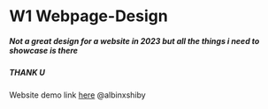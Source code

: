  # W1 Webpage-Design
 ##### Not a great design for a website in 2023 but all the things i need to showcase is there
 ##### THANK U
 Website demo link [here](https://albinxshiby.github.io)
 @albinxshiby
